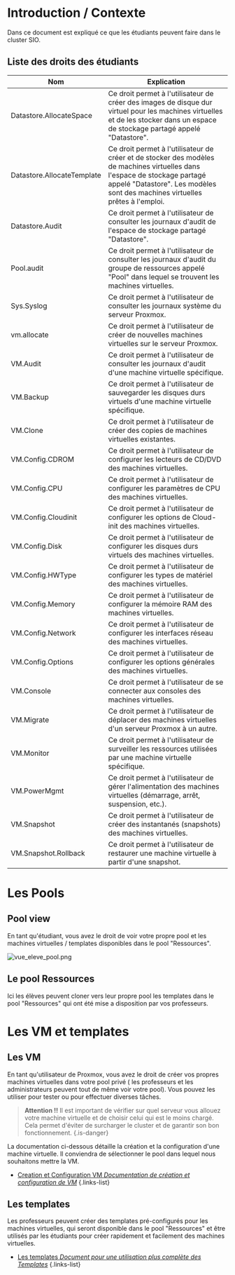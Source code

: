 # Introduction / Contexte
Dans ce document est expliqué ce que les étudiants peuvent faire dans le cluster SIO.
## Liste des droits des étudiants
| Nom                         | Explication                                                                                                                                      |
|-----------------------------|--------------------------------------------------------------------------------------------------------------------------------------------------|
| Datastore.AllocateSpace     | Ce droit permet à l'utilisateur de créer des images de disque dur virtuel pour les machines virtuelles et de les stocker dans un espace de stockage partagé appelé "Datastore".                        |
| Datastore.AllocateTemplate  | Ce droit permet à l'utilisateur de créer et de stocker des modèles de machines virtuelles dans l'espace de stockage partagé appelé "Datastore". Les modèles sont des machines virtuelles prêtes à l'emploi. |
| Datastore.Audit             | Ce droit permet à l'utilisateur de consulter les journaux d'audit de l'espace de stockage partagé "Datastore".                                       |
| Pool.audit                  | Ce droit permet à l'utilisateur de consulter les journaux d'audit du groupe de ressources appelé "Pool" dans lequel se trouvent les machines virtuelles.                                                       |
| Sys.Syslog                  | Ce droit permet à l'utilisateur de consulter les journaux système du serveur Proxmox.                                                               |
| vm.allocate                 | Ce droit permet à l'utilisateur de créer de nouvelles machines virtuelles sur le serveur Proxmox.                                                 |
| VM.Audit                    | Ce droit permet à l'utilisateur de consulter les journaux d'audit d'une machine virtuelle spécifique.                                              |
| VM.Backup                   | Ce droit permet à l'utilisateur de sauvegarder les disques durs virtuels d'une machine virtuelle spécifique.                                       |
| VM.Clone                    | Ce droit permet à l'utilisateur de créer des copies de machines virtuelles existantes.                                                             |
| VM.Config.CDROM             | Ce droit permet à l'utilisateur de configurer les lecteurs de CD/DVD des machines virtuelles.                                                      |
| VM.Config.CPU               | Ce droit permet à l'utilisateur de configurer les paramètres de CPU des machines virtuelles.                                                       |
| VM.Config.Cloudinit         | Ce droit permet à l'utilisateur de configurer les options de Cloud-init des machines virtuelles.                                                   |
| VM.Config.Disk              | Ce droit permet à l'utilisateur de configurer les disques durs virtuels des machines virtuelles.                                                    |
| VM.Config.HWType            | Ce droit permet à l'utilisateur de configurer les types de matériel des machines virtuelles.                                                        |
| VM.Config.Memory            | Ce droit permet à l'utilisateur de configurer la mémoire RAM des machines virtuelles.                                                              |
| VM.Config.Network           | Ce droit permet à l'utilisateur de configurer les interfaces réseau des machines virtuelles.                                                       |
| VM.Config.Options           | Ce droit permet à l'utilisateur de configurer les options générales des machines virtuelles.                                                       |
| VM.Console                  | Ce droit permet à l'utilisateur de se connecter aux consoles des machines virtuelles.                                                              |
| VM.Migrate                  | Ce droit permet à l'utilisateur de déplacer des machines virtuelles d'un serveur Proxmox à un autre.                                                |
| VM.Monitor                  | Ce droit permet à l'utilisateur de surveiller les ressources utilisées par une machine virtuelle spécifique.                                        |
| VM.PowerMgmt                | Ce droit permet à l'utilisateur de gérer l'alimentation des machines virtuelles (démarrage, arrêt, suspension, etc.).                              |
| VM.Snapshot                 | Ce droit permet à l'utilisateur de créer des instantanés (snapshots) des machines virtuelles.                                                      |
| VM.Snapshot.Rollback        | Ce droit permet à l'utilisateur de restaurer une machine virtuelle à partir d'une snapshot.

# Les Pools
## Pool view

En tant qu'étudiant, vous avez le droit de voir votre propre pool et les machines virtuelles / templates disponibles dans le pool "Ressources".

 ![vue_eleve_pool.png](/img/vue_eleve_pool.png)

## Le pool Ressources

Ici les élèves peuvent cloner vers leur propre pool les templates dans le pool "Ressources" qui ont été mise a disposition par vos professeurs.

# Les VM et templates
## Les VM
En tant qu'utilisateur de Proxmox, vous avez le droit de créer vos propres machines virtuelles dans votre pool privé ( les professeurs et les administrateurs peuvent tout de même voir votre pool). Vous pouvez les utiliser pour tester ou pour effectuer diverses tâches.
>**Attention !!**
> Il est important de vérifier sur quel serveur vous allouez votre machine virtuelle et de choisir celui qui est le moins chargé. Cela permet d'éviter de surcharger le cluster et de garantir son bon fonctionnement.
{.is-danger}

La documentation ci-dessous détaille la création et la configuration d'une machine virtuelle. Il conviendra de sélectionner le pool dans lequel nous souhaitons mettre la VM.
- [Creation et Configuration VM *Documentation de création et configuration de VM*](/fr/administration_reseau/infrastructure/cluster_proxmox/creation-configuration_vm)
{.links-list}

## Les templates
Les professeurs peuvent créer des templates pré-configurés pour les machines virtuelles, qui seront disponible dans le pool "Ressources" et être utilisés par les étudiants pour créer rapidement et facilement des machines virtuelles.


- [Les templates *Document pour une utilisation plus complète des Templates*](/fr/administration_reseau/infrastructure/templates)
{.links-list}

